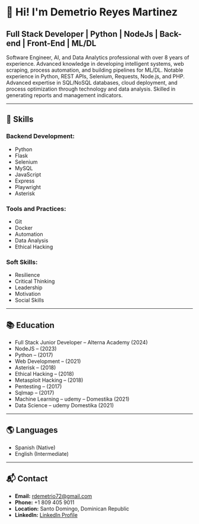 # 👋 Hi! I'm Demetrio Reyes Martinez

## Full Stack Developer | Python | NodeJs | Back-end | Front-End | ML/DL

Software Engineer, AI, and Data Analytics professional with over 8 years of experience. Advanced
knowledge in developing intelligent systems, web scraping, process automation, and building
pipelines for ML/DL. Notable experience in Python, REST APIs, Selenium, Requests, Node.js, and PHP.
Advanced expertise in SQL/NoSQL databases, cloud deployment, and process optimization through
technology and data analysis. Skilled in generating reports and management indicators.

---

## 🚀 Skills

### Backend Development:
- Python
- Flask
- Selenium
- MySQL
- JavaScript
- Express
- Playwright
- Asterisk

### Tools and Practices:
- Git
- Docker
- Automation
- Data Analysis
- Ethical Hacking

### Soft Skills:
- Resilience
- Critical Thinking
- Leadership
- Motivation
- Social Skills

---

## 📚 Education
- Full Stack Junior Developer – Alterna Academy (2024)
- NodeJS – (2023)
- Python – (2017)
- Web Development – (2021)
- Asterisk – (2018)
- Ethical Hacking – (2018)
- Metasploit Hacking – (2018)
- Pentesting – (2017)
- Sqlmap – (2017)
- Machine Learning – udemy – Domestika (2021)
- Data Science – udemy Domestika (2021)

---

## 🌎 Languages
- Spanish (Native)
- English (Intermediate)

---

## 📬 Contact
- **Email:** rdemetrio72@gmail.com
- **Phone:** +1 809 405 9011
- **Location:** Santo Domingo, Dominican Republic
- **LinkedIn:** [LinkedIn Profile](#)
